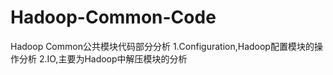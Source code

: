 Hadoop-Common-Code
==================

Hadoop Common公共模块代码部分分析
1.Configuration,Hadoop配置模块的操作分析
2.IO,主要为Hadoop中解压模块的分析
